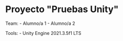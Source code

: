 # Proyecto "Pruebas Unity"

Team:
    - Alumno/a 1
    - Alumno/a 2

Tools:
    - Unity Engine 2021.3.5f1 LTS



